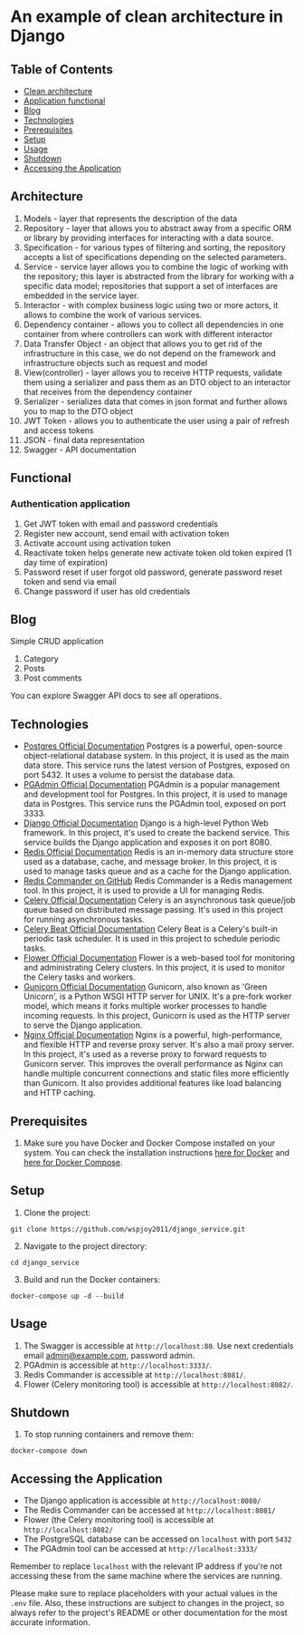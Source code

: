 # An example of clean architecture in Django

## Table of Contents

- [Clean architecture](#architecture)
- [Application functional](#functional)
- [Blog](#blog)
- [Technologies](#technologies)
- [Prerequisites](#prerequisites)
- [Setup](#setup)
- [Usage](#usage)
- [Shutdown](#shutdown)
- [Accessing the Application](#accessing-the-application)

## Architecture

1. Models - layer that represents the description of the data
2. Repository - layer that allows you to abstract away from a specific ORM or library by providing interfaces for interacting with a data source.
3. Specification - for various types of filtering and sorting, the repository accepts a list of specifications depending on the selected parameters.
4. Service - service layer allows you to combine the logic of working with the repository; this layer is abstracted from the library for working with a specific data model; repositories that support a set of interfaces are embedded in the service layer.
5. Interactor - with complex business logic using two or more actors, it allows to combine the work of various services.
6. Dependency container - allows you to collect all dependencies in one container from where controllers can work with different interactor
7. Data Transfer Object - an object that allows you to get rid of the infrastructure in this case, we do not depend on the framework and infrastructure objects such as request and model
8. View(controller) - layer allows you to receive HTTP requests, validate them using a serializer and pass them as an DTO object to an interactor that receives from the dependency container
9. Serializer - serializes data that comes in json format and further allows you to map to the DTO object
10. JWT Token - allows you to authenticate the user using a pair of refresh and access tokens
11. JSON - final data representation
12. Swagger - API documentation

## Functional

### Authentication application

1. Get JWT token with email and password credentials
2. Register new account, send email with activation token
3. Activate account using activation token
4. Reactivate token helps generate new activate token old token expired (1 day time of expiration)
5. Password reset if user forgot old password, generate password reset token and send via email
6. Change password if user has old credentials

## Blog 
Simple CRUD application

1. Category
2. Posts
3. Post comments

You can explore Swagger API docs to see all operations.


## Technologies

- [Postgres Official Documentation](https://www.postgresql.org/docs/)
Postgres is a powerful, open-source object-relational database system. In this project, it is used as the main data store. This service runs the latest version of Postgres, exposed on port 5432. It uses a volume to persist the database data.
- [PGAdmin Official Documentation](https://www.pgadmin.org/docs/)
PGAdmin is a popular management and development tool for Postgres. In this project, it is used to manage data in Postgres. This service runs the PGAdmin tool, exposed on port 3333.
- [Django Official Documentation](https://docs.djangoproject.com/)
Django is a high-level Python Web framework. In this project, it's used to create the backend service. This service builds the Django application and exposes it on port 8080.
- [Redis Official Documentation](https://redis.io/documentation)
Redis is an in-memory data structure store used as a database, cache, and message broker. In this project, it is used to manage tasks queue and as a cache for the Django application.
- [Redis Commander on GitHub](https://github.com/joeferner/redis-commander)
Redis Commander is a Redis management tool. In this project, it is used to provide a UI for managing Redis.
- [Celery Official Documentation](https://docs.celeryproject.org/en/stable/)
Celery is an asynchronous task queue/job queue based on distributed message passing. It's used in this project for running asynchronous tasks.
- [Celery Beat Official Documentation](https://docs.celeryproject.org/en/stable/userguide/periodic-tasks.html)
Celery Beat is a Celery's built-in periodic task scheduler. It is used in this project to schedule periodic tasks.
- [Flower Official Documentation](https://flower.readthedocs.io/en/latest/)
Flower is a web-based tool for monitoring and administrating Celery clusters. In this project, it is used to monitor the Celery tasks and workers.
- [Gunicorn Official Documentation](https://gunicorn.org/)
Gunicorn, also known as 'Green Unicorn', is a Python WSGI HTTP server for UNIX. It's a pre-fork worker model, which means it forks multiple worker processes to handle incoming requests. In this project, Gunicorn is used as the HTTP server to serve the Django application.
- [Nginx Official Documentation](http://nginx.org/en/docs/)
Nginx is a powerful, high-performance, and flexible HTTP and reverse proxy server. It's also a mail proxy server. In this project, it's used as a reverse proxy to forward requests to Gunicorn server. This improves the overall performance as Nginx can handle multiple concurrent connections and static files more efficiently than Gunicorn. It also provides additional features like load balancing and HTTP caching.


## Prerequisites

1. Make sure you have Docker and Docker Compose installed on your system. You can check the installation instructions [here for Docker](https://docs.docker.com/get-docker/) and [here for Docker Compose](https://docs.docker.com/compose/install/).

## Setup

1. Clone the project:
```
git clone https://github.com/wspjoy2011/django_service.git
```
2. Navigate to the project directory:
```
cd django_service
```
3. Build and run the Docker containers:
```
docker-compose up -d --build
```

## Usage

1. The Swagger is accessible at `http://localhost:80`. Use next credentials email admin@example.com, password admin.
2. PGAdmin is accessible at `http://localhost:3333/`.
3. Redis Commander is accessible at `http://localhost:8081/`.
4. Flower (Celery monitoring tool) is accessible at `http://localhost:8082/`.

## Shutdown

1. To stop running containers and remove them:
```
docker-compose down
```

## Accessing the Application

* The Django application is accessible at `http://localhost:8080/`
* The Redis Commander can be accessed at `http://localhost:8081/`
* Flower (the Celery monitoring tool) is accessible at `http://localhost:8082/`
* The PostgreSQL database can be accessed on `localhost` with port `5432`
* The PGAdmin tool can be accessed at `http://localhost:3333/`

Remember to replace `localhost` with the relevant IP address if you're not accessing these from the same machine where the services are running.

Please make sure to replace placeholders with your actual values in the `.env` file. Also, these instructions are subject to changes in the project, so always refer to the project's README or other documentation for the most accurate information.
